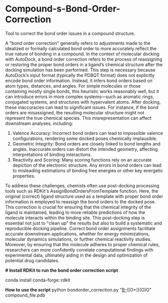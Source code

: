 # Compound-s-Bond-Order-Correction
Tool to correct the bond order issues in a compound structure.

A "bond order correction" generally refers to adjustments made to the idealized or formally calculated bond order to more accurately reflect the true nature of bonding in a compound.
In the context of molecular docking with AutoDock, a bond order correction refers to the process of reassigning or restoring the proper bond orders in a ligand’s chemical structure after the docking simulation has been performed. This step is necessary because AutoDock’s input format (typically the PDBQT format) does not explicitly encode bond order information. Instead, it infers bond orders based on atom types, distances, and angles. For simple molecules or those containing mostly single bonds, this heuristic works reasonably well, but it can introduce errors in more complex systems—such as aromatic rings, conjugated systems, and structures with hypervalent atoms.
After docking, these inaccuracies can lead to significant issues. For instance, if the bond orders are misassigned, the resulting molecular structure might not represent the true chemical species. This misrepresentation can affect downstream analyses, including:

 1. Valence Accuracy: Incorrect bond orders can lead to impossible valence configurations, rendering some docked poses chemically implausible.
 2. Geometric Integrity: Bond orders are closely linked to bond lengths and angles. Inaccurate orders can distort the intended geometry, affecting interpretations of binding interactions.
 3. Reactivity and Scoring: Many scoring functions rely on an accurate depiction of the electronic structure. Any errors in bond orders can lead to misleading estimations of binding free energies or other key energetic properties.

To address these challenges, chemists often use post-docking processing tools such as RDKit's AssignBondOrdersFromTemplate function. Here, the original (correct) ligand structure used as a template with proper bond order information is employed to reassign the bond orders to the docked pose. This correction is crucial for ensuring that the chemical integrity of the ligand is maintained, leading to more reliable predictions of how the molecule interacts within the binding site.
This post-docking step is essential not just to "clean up" the results but also to build a systematic and reproducible docking pipeline. Correct bond order assignments facilitate accurate downstream applications, whether for energy minimizations, molecular dynamics simulations, or further chemical reactivity studies. Moreover, by ensuring that the molecule adheres to proper chemical rules, researchers can more confidently correlate computational findings with experimental data, ultimately aiding in the design and optimization of potential drug candidates.


**# Install RDKit to run the bond order correction script**

conda install conda-forge::rdkit

**How to use the script**
python bondorder_correction.py "[B-](CC[C@H](CC[C@H]([C@]1(C(=O)O)N)CN(C)C)C1)([O+])(O)O" compound_file.pdb

